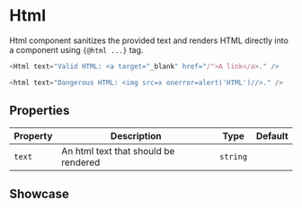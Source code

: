 <script lang="ts">
    import Html from "$lib/components/Html.svelte";
</script>

# Html

Html component sanitizes the provided text and renders HTML directly into a component using `{@html ...}` tag.

```javascript
<Html text="Valid HTML: <a target="_blank" href="/">A link</a>." />

<html text="Dangerous HTML: <img src=x onerror=alert('HTML')//>." />
```

## Properties

| Property | Description                          | Type     | Default |
| -------- | ------------------------------------ | -------- | ------- |
| `text`   | An html text that should be rendered | `string` |         |

## Showcase

<div class="card-grid">
    <div>
        <Html text='Valid HTML: <a target="_blank" href="/">A link</a>.' />
    </div>
    <div>
        <Html text='Dangerous HTML: <img src=x onerror=alert("HTML")//>.' />
    </div>
</div>
